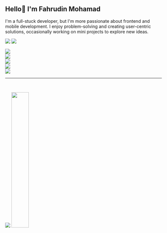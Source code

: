 ## Hello👋 I'm Fahrudin Mohamad

<p> I'm a full-stuck developer, but I'm more passionate about frontend and mobile development. I enjoy problem-solving and creating user-centric solutions, occasionally working on mini projects to explore new ideas.</p>

<p align="left">
  <img src="https://img.shields.io/badge/I Learn-5C2D91?style=for-the-badge&logo=&logoColor=white" />
  <img src="https://img.shields.io/badge/:-5C2D91?style=for-the-badge&logo=&logoColor=white" />
  <br>

  <div align="left">
    <img src="https://skillicons.dev/icons?i=js,typescript,nodejs,python,php" /> <br>
    <img src="https://skillicons.dev/icons?i=react,vue,nextjs,express,astro,laravel"/> <br>
    <img src="https://skillicons.dev/icons?i=css,tailwind,bootstrap"/> <br>
    <img src="https://skillicons.dev/icons?i=mysql"/> <br>
    <img src="https://skillicons.dev/icons?i=gherkin,selenium,cypress"/>
</div>

</p>


<hr></hr>

<br>

![](https://github-readme-stats.vercel.app/api/top-langs?username=adinfahru&show_icons=true&locale=en&layout=compact)
<img src="https://github-profile-summary-cards.vercel.app/api/cards/stats?username=adinfahru&theme=nord_bright" width="33.5%">

<br>
